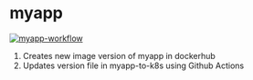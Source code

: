 # myapp
[![myapp-workflow](https://github.com/mastashoff/myapp/actions/workflows/myapp_wf.yml/badge.svg)](https://github.com/mastashoff/myapp/actions/workflows/myapp_wf.yml)

1. Creates new image version of myapp in dockerhub
2. Updates version file in myapp-to-k8s using Github Actions
